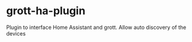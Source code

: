 # grott-ha-plugin

Plugin to interface Home Assistant and grott. Allow auto discovery of the devices
